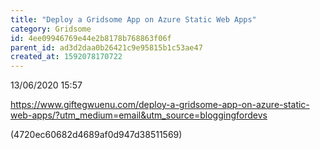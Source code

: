 ```yaml
---
title: "Deploy a Gridsome App on Azure Static Web Apps"
category: Gridsome
id: 4ee09946769e44e2b8178b768863f06f
parent_id: ad3d2daa0b26421c9e95815b1c53ae47
created_at: 1592078170722
---
```


13/06/2020 15:57

https://www.giftegwuenu.com/deploy-a-gridsome-app-on-azure-static-web-apps/?utm_medium=email&utm_source=bloggingfordevs

(4720ec60682d4689af0d947d38511569)
                
